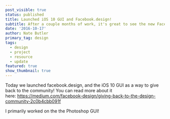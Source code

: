 ```yaml
---
post_visible: true
status: published
title: Launched iOS 10 GUI and Facebook.design!
subtitle: After a couple months of work, it's great to see the new Facebook.design live!
date: '2016-10-17'
author: Nate Butler
primary_tag: design
tags:
  - design
  - project
  - resource
  - update
featured: true
show_thumbnail: true
---
```

Today we launched facebook.design, and the iOS 10 GUI as a way to give back to the community! You can read more about it here: https://medium.com/facebook-design/giving-back-to-the-design-community-2c0b4cbb091f

I primarily worked on the the Photoshop GUI!
